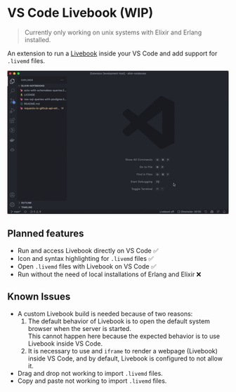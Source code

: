 # VS Code Livebook (WIP)

> Currently only working on unix systems with Elixir and Erlang installed.

An extension to run a [Livebook](https://livebook.dev/) inside your VS Code and add support for `.livemd` files.

![preview](https://raw.githubusercontent.com/josecfreittas/vscode-livebook/main/images/preview.gif)

## Planned features

- Run and access Livebook directly on VS Code ✅
- Icon and syntax highlighting for `.livemd` files ✅
- Open `.livemd` files with Livebook on VS Code ✅
- Run without the need of local installations of Erlang and Elixir ❌

## Known Issues

* A custom Livebook build is needed because of two reasons:  
    1. The default behavior of Livebook is to open the default system browser when the server is started.  
    This cannot happen here because the expected behavior is to use Livebook inside VS Code.
    2. It is necessary to use and `iframe` to render a webpage (Livebook) inside VS Code, and by default, Livebook is configured to not allow it.
* Drag and drop not working to import `.livemd` files.
* Copy and paste not working to import `.livemd` files.
